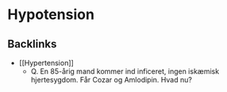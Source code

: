 # Hypotension
## Backlinks
* [[Hypertension]]
	* Q. En 85-årig mand kommer ind inficeret, ingen iskæmisk hjertesygdom. Får Cozar og Amlodipin. Hvad nu?

<!-- #anki/tag/med/Endocrinology #anki/deck/Medicine #anki/tag/med/Cardiology -->

<!-- {BearID:244D5B4F-BC19-4807-AAF5-0E59F237F169-4756-0000685267DA0D57} -->
